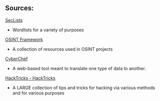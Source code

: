 ## Sources:

[SecLists](https://github.com/danielmiessler/SecLists)
- Wordlists for a variety of purposes

[OSINT Framework](https://osintframework.com/) 
- A collection of resources used in OSINT projects

[CyberChef](https://gchq.github.io/CyberChef/)
- A web-based tool meant to translate one type of data to another.

[HackTricks - HackTricks](https://book.hacktricks.wiki/en/index.html)
- A LARGE collection of tips and tricks for hacking via various methods and for various purposes
